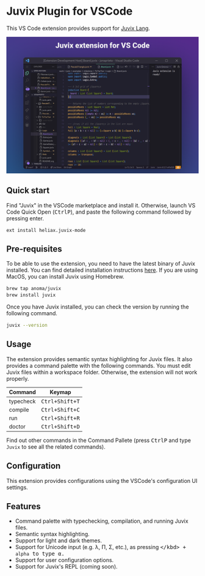 # Juvix Plugin for VSCode

This VS Code extension provides support for [Juvix Lang](https://github.com/anoma/juvix).

<p align="center">
  <img src="https://github.com/anoma/vscode-juvix/raw/main/assets/juvix-vscode-extension.png" >
</p>

## Quick start

Find "Juvix" in the VSCode marketplace and install it. Otherwise, launch VS Code Quick Open (<kbd>Ctrl</kbd><kbd>P</kbd>), and paste the following command followed by pressing enter.

```
ext install heliax.juvix-mode
```

## Pre-requisites

To be able to use the extension, you need to have the latest binary of Juvix installed. You can find detailed installation instructions [here](https://docs.juvix.org/#installation). If you are using MacOS, you can install Juvix using Homebrew.

```bash
brew tap anoma/juvix
brew install juvix
```
 
Once you have Juvix installed, you can check the version by running the following command.

```bash
juvix --version
```

## Usage

The extension provides semantic syntax highlighting for Juvix files. It also provides a command palette with the following commands. You must edit Juvix files within a workspace folder. Otherwise, the extension will not work properly.

| Command   |         Keymap          |
| :-------- | :---------------------: |
| typecheck | <kbd>Ctrl+Shift+T</kbd> |
| compile   | <kbd>Ctrl+Shift+C</kbd> |
| run       | <kbd>Ctrl+Shift+R</kbd> |
| doctor    | <kbd>Ctrl+Shift+D</kbd> |

Find out other commands in the Command Pallete (press <kbd>Ctrl</kbd><kbd>P</kbd>
and type `Juvix` to see all the related commands).

## Configuration

This extension provides configurations using the VSCode's configuration UI settings.

## Features

- Command palette with typechecking, compilation, and running Juvix files.
- Semantic syntax highlighting.
- Support for light and dark themes.
- Support for Unicode input (e.g. λ, Π, Σ, etc.), as pressing <kbd>\</kbd> + `alpha` to type α.
- Support for user configuration options.
- Support for Juvix's REPL (coming soon).
